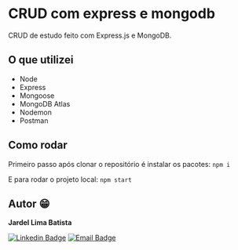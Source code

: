 # CRUD com express e mongodb
CRUD de estudo feito com Express.js e MongoDB.

## O que utilizei
- Node
- Express
- Mongoose
- MongoDB Atlas
- Nodemon
- Postman

## Como rodar
Primeiro passo após clonar o repositório é instalar os pacotes:
`npm i`

E para rodar o projeto local:
`npm start`

## Autor :grin:
<b>Jardel Lima Batista</b> 

[![Linkedin Badge](https://img.shields.io/badge/-LinkedIn-blue?style=flat-square&logo=Linkedin&logoColor=white&link=https://www.linkedin.com/in/jardel-lima-040b30164/)](https://www.linkedin.com/in/jardel-lima-040b30164/) 
[![Email Badge](https://img.shields.io/badge/-Email-red?style=flat-square&logo=Gmail&logoColor=white&link=https://www.gmail.com)](mailto:dev.jardelima@gmail.com)
